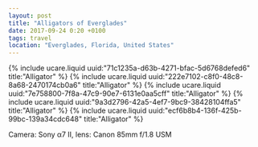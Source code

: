 ```yaml
---
layout: post
title: "Alligators of Everglades"
date: 2017-09-24 0:20 +0100
tags: travel
location: "Everglades, Florida, United States"
---
```


{% include ucare.liquid uuid:"71c1235a-d63b-4271-bfac-5d6768defed6" title:"Alligator" %}
{% include ucare.liquid uuid:"222e7102-c8f0-48c8-8a68-2470174cb0a6" title:"Alligator" %}
{% include ucare.liquid uuid:"7e758800-7f8a-47c9-90e7-6131e0aa5cff" title:"Alligator" %}
{% include ucare.liquid uuid:"9a3d2796-42a5-4ef7-9bc9-38428104ffa5" title:"Alligator" %}
{% include ucare.liquid uuid:"ecf6b8b4-136f-425b-99bc-139a34cdc648" title:"Alligator" %}

Camera: Sony α7 II, lens: Canon 85mm f/1.8 USM